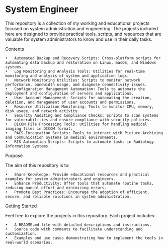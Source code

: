 # System Engineer

This repository is a collection of my working and educational projects focused on system administration and engineering. The projects included here are designed to provide practical tools, scripts, and resources that are valuable for system administrators to know and use in their daily tasks.

Contents

	•	Automated Backup and Recovery Scripts: Cross-platform scripts for automating data backup and restoration on Linux, macOS, and Windows systems.
	•	Log Monitoring and Analysis Tools: Utilities for real-time monitoring and analysis of system and application logs.
	•	Network Monitoring Utilities: Scripts to monitor network performance, bandwidth usage, and diagnose connectivity issues.
	•	Configuration Management Automation: Tools to automate the deployment and configuration of servers and applications.
	•	User Account Management: Scripts for automating the creation, deletion, and management of user accounts and permissions.
	•	Resource Utilization Monitoring: Tools to monitor CPU, memory, disk usage, and network activity.
	•	Security Auditing and Compliance Checks: Scripts to scan systems for vulnerabilities and ensure compliance with security policies.
	•	DICOM File Processing Tools: Utilities for handling medical imaging files in DICOM format.
	•	PACS Integration Scripts: Tools to interact with Picture Archiving and Communication Systems in medical environments.
	•	RIS Automation Scripts: Scripts to automate tasks in Radiology Information Systems.

Purpose

The aim of this repository is to:

	•	Share Knowledge: Provide educational resources and practical examples for system administrators and engineers.
	•	Enhance Productivity: Offer tools that automate routine tasks, reducing manual effort and minimizing errors.
	•	Promote Best Practices: Encourage the adoption of efficient, secure, and reliable solutions in system administration.

Getting Started

Feel free to explore the projects in this repository. Each project includes:

	•	A README.md file with detailed descriptions and instructions.
	•	Source code with comments to facilitate understanding and customization.
	•	Examples and use cases demonstrating how to implement the tools in real-world scenarios.





